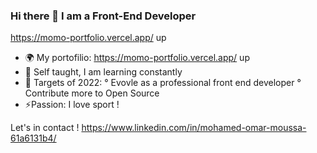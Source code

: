 ### Hi there 👋 I am a Front-End Developer
https://momo-portfolio.vercel.app/ up 

* 🌍 My portofilio: https://momo-portfolio.vercel.app/ up 
* 🌱 Self taught, I am learning constantly 
* 🥅 Targets of 2022:
   ° Evovle as a professional front end developer
	 ° Contribute more to Open Source
*	⚡Passion: I love sport !

Let's in contact !
https://www.linkedin.com/in/mohamed-omar-moussa-61a6131b4/

